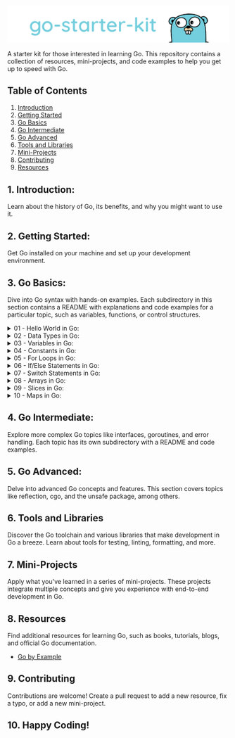 ![](/.github/assets/logo.png)

A starter kit for those interested in learning Go. This repository contains a collection of resources, mini-projects, and code examples to help you get up to speed with Go.

## Table of Contents

1. [Introduction](#introduction)
2. [Getting Started](#getting-started)
3. [Go Basics](#go-basics)
4. [Go Intermediate](#intermediate-go)
5. [Go Advanced](#advanced-go)
6. [Tools and Libraries](#go-tools-and-libraries)
7. [Mini-Projects](#mini-projects)
8. [Contributing](#contributing)
9. [Resources](#resources)

## 1. Introduction:

Learn about the history of Go, its benefits, and why you might want to use it.

## 2. Getting Started:

Get Go installed on your machine and set up your development environment.

## 3. Go Basics:

Dive into Go syntax with hands-on examples. Each subdirectory in this section contains a README with explanations and code examples for a particular topic, such as variables, functions, or control structures.

<details>
    <summary>01 - Hello World in Go:</summary>

As is tradition, we'll start with a "Hello World" program.

```go
package main

import "fmt"

func main() {
    fmt.Println("Hello World!")
}
```

To run this program, we'll need to use the `go run` command.

```bash
$ go run hello-world.go

Hello World!
```

Let's break down the code above.

```go
package main
```

Every Go program starts with a package declaration. Packages are Go's way of organizing and reusing code. The package `main` is special. It defines a standalone executable program, not a library.

```go
func main() {
    // ...
}
```

Next we have the `main` function. It is the entry point for the executable program. It has no parameters and no return value. In Go, curly braces `{}` are always required, even if the body of the function is empty.

```go
fmt.Println("Hello World!")
```

Finally, we call a function called `Println` from the `fmt` package. Notice that we access the function using dot notation. This is called a qualified identifier in Go.

### 🚀 Coding Challenge:

Your task is to create a Go program that prints "Hello, Go!" instead of "Hello, World!". You should save this program as `hello_go.go` and run it using the `go run` command. Here is a skeleton of the code to get you started:

```go
package main

import "fmt"

func main() {
// Your code here
}
```

After you have finished writing your code, you can run it with the following command:

```bash
$ go run hello_go.go
```

Your program should output:

```bash
Hello, Go!
```

The goal here is to practice using the `fmt` package to print messages to the console. Good luck!

</details>

<details>
    <summary>02 - Data Types in Go:</summary>

- Go is a statically typed language. This means that variables always have a specific type and that type cannot change.

- Go is also a strongly typed language, which means that variables can only be coerced to another type with an explicit conversion.

- Go has the following built-in types:

  - `bool`
  - `string`
  - `int`, `int8`, `int16`, `int32`, `int64`
  - `uint`, `uint8`, `uint16`, `uint32`, `uint64`, `uintptr`
  - `byte` (alias for `uint8`)
  - `rune` (alias for `int32`, represents a Unicode code point)
  - `float32`, `float64`
  - `complex64`, `complex128`

- Go does not have a `char` type. Instead, `rune` is used to represent a Unicode code point.

- To declare a variable in Go, we use the `var` keyword:

  ```go
  var a int
  ```

- The type comes after the variable name.

- We can also initialize the variable with a value:

  ```go
  var a int = 42
  ```

- Go can infer the type of initialized variables:

  ```go
  var a = 42
  ```

- Let's look at some examples of declaring variables with different types:

  ```go
  var a bool = true
  var b string = "Hello World"
  var c int = 42
  var d float64 = 3.14
  var e complex128 = 3 + 5i
  var f byte = 'a'
  var g rune = '☺'
  ```

- We can also declare multiple variables in one statement:

  ```go
    var a, b, c int = 1, 2, 3
  ```

- Go also has short variable declarations using the `:=` operator:

  ```go
    a := 42
  ```

- Short variable declarations can only be used inside functions.

## 🚀 Coding Challenge:

Your task is to write a Go program named `types.go` which does the following:

1. Declare a `string` variable named `hello` and assign the value "Hello, Go!" to it.
2. Declare an `int` variable named `year` and assign the current year to it.
3. Print both variables using the `fmt.Println()` function.

You can start with the following code skeleton:

```go
package main

import "fmt"

func main() {
// Your code here
}
```

To run your program, use this command:

```bash
$ go run types.go
```

The expected output of your program should be:

```bash
Hello, Go! 2023
```

This challenge will help you practice declaring variables, assigning values, and printing values in Go. Good luck! 🍀

</details>

<details>
    <summary>03 - Variables in Go:</summary>

- Variables are used to store values in memory.

- Go is a statically typed language, which means that variables always have a specific type and that type cannot change.

- Go is also a strongly typed language, which means that variables can only be coerced to another type with an explicit conversion.

- To declare a variable in Go, we use the `var` keyword:

  ```go
  var a int
  ```

- The type comes after the variable name.

- We can also initialize the variable with a value:

  ```go
  var a int = 42
  ```

- Go can infer the type of initialized variables:

  ```go
    var a = 42
  ```

- Short variable declarations are also possible:

  ```go
    a := 42
  ```

- We can also declare multiple variables at once:

  ```go
    var a, b int = 1, 2
  ```

- Go also supports parallel assignment:

  ```go
    a, b := 1, 2
  ```

- Go also supports assigning multiple variables at once:

  ```go
    a, b := 1, 2
  ```

## 🚀 Coding Challenge:

Your task is to write a Go program named `variables.go` which does the following:

1. Declare an `int` variable named `a` and assign the value 10 to it.
2. Declare an `int` variable named `b` and assign the value 20 to it.
3. Use parallel assignment to swap the values of `a` and `b`.
4. Print the values of `a` and `b` after the swap.

You can start with the following code skeleton:

```go
package main

import "fmt"

func main() {
// Your code here
}
```

To run your program, use this command:

```bash
$ go run variables.go
```

The expected output of your program should be:

```bash
20 10
```

This challenge will help you practice declaring variables, assigning values, and using parallel assignment in Go. Good luck! 🍀

</details>

<details>
    <summary>04 - Constants in Go:</summary>

- Constants are declared like variables, but with the const keyword.

- Constants can be character, string, boolean, or numeric values.

- Constants cannot be declared using the := syntax.

  ```go
  const a := 42 // will raise the error: syntax error: unexpected :=, expecting =
  ```

- An untyped constant takes the type needed by its context.

- Let's look at some examples of declaring constants:

  ```go
  const a = 42
  const b = 3.14
  const c = "Hello World"
  const d = true
  ```

- Constants can also be declared using parentheses:

  ```go
    const (
        a = 42
        b = 3.14
        c = "Hello World"
        d = true
    )
  ```

- Constants can also be declared using the iota identifier:

  ```go
    const (
        a = iota
        b = iota
        c = iota
    )
  ```

  - iota starts at 0 and increments by one for each item in the list.

- Let's look at another example:

  ```go
  const (
      a = iota
      b
      c
  )
  ```

  - In this example, b and c will also be set to 1 and 2, respectively.

- Let's look a complete program that uses constants:

  ```go
  package main

  import "fmt"

  const (
      a = iota
      b
      c
  )

  const (
      d = iota
      e
      f
  )

  func main() {
      fmt.Println(a, b, c)
      fmt.Println(d, e, f)
  }
  ```

  - This program will print:

    ```bash
    0 1 2
    0 1 2
    ```

## 🚀 Coding Challenge:

Your task is to write a Go program named `constants.go` which does the following:

1. Declare a set of constants for the first 5 prime numbers, using the `iota` identifier.

2. Print each of these constants.

You can start with the following code skeleton:

```go
package main

import "fmt"

// Your constants here

func main() {
// Your code here
}
```

To run your program, use this command:

```bash
$ go run constants.go
```

The expected output of your program should be:

```bash
2 3 5 7 11
```

This challenge will help you practice declaring constants and using the `iota` identifier in Go. Good luck! 🍀

</details>

<details>
    <summary>05 - For Loops in Go:</summary>

- Go has only one looping construct, the `for` loop.

- The basic `for` loop has three components separated by semicolons:

  ```go
  for initialization; condition; post {
    // zero or more statements
  }
  ```

  - The initialization statement is executed before the first iteration.

  - The condition expression is evaluated before every iteration.

  - The post statement is executed at the end of every iteration.

- Let's look at a simple example:

  ```go
    package main

    import "fmt"

    func main() {
        for i := 0; i < 5; i++ {
            fmt.Println(i)
        }
    }

  ```

  - This program will print:

    ```bash
    0
    1
    2
    3
    4
    ```

- The initialization and post statements are optional:

  ```go
    package main

    import "fmt"

    func main() {
        i := 0
        for i < 5 {
            fmt.Println(i)
            i++
        }
    }
  ```

  - This program will print the same output as the previous example.

- If you omit the loop condition, it loops forever:

  ```go
    package main

    import "fmt"

    func main() {
        i := 0
        for {
            fmt.Println(i)
            i++
        }
    }
  ```

  - This program will print forever.

- You can also use the `break` and `continue` statements inside a `for` loop:

  ```go
    package main

    import "fmt"

    func main() {
        for i := 0; i < 5; i++ {
            if i == 3 {
            continue
            }
            fmt.Println(i)
        }
    }
  ```

  - This program will print:

    ```bash
    0
    1
    2
    4
    ```

- To break out of a loop, you can use the `break` statement:

  ```go
    package main

    import "fmt"

    func main() {
        for i := 0; i < 5; i++ {
            if i == 3 {
            break
            }
            fmt.Println(i)
        }
    }
  ```

  - This program will print:

    ```bash
    0
    1
    2
    ```

- There is no `while` loop in Go, but you can mimic it using the `for` loop:

  ```go
    package main

    import "fmt"

    func main() {
        i := 0
        for i < 5 {
            fmt.Println(i)
            i++
        }
    }
  ```

  - This program will print:

    ```bash
    0
    1
    2
    3
    4
    ```

## 🚀 Coding Challenge:

Your task is to write a Go program named `for_loops.go` which does the following:

1. Use a `for` loop to iterate 0 to 5.
2. In each iteration, check if the number is even. If the number is even, print the number. Otherwise, skip to the next iteration.

You can start with the following code skeleton:

```go
package main

import "fmt"

func main() {
// Your code here
}
```

To run your program, use this command:

```bash
$ go run for_loops.go
```

The expected output of your program should be:

```bash
0
2
4
```

This challenge will help you practice using for loops, arrays, and conditional statements in Go. Good luck! 🍀

</details>

<details>
    <summary>06 - If/Else Statements in Go:</summary>

- Similar to other languages, Go has an `if` statement for conditional execution.

- Simple `if` statement:

  ```go
    if true {
        fmt.Println("Hello, Go!")
    }
  ```

- Simple `if/else` statement:

  ```go
    if true {
        fmt.Println("Hello, Go!")
    } else {
        fmt.Println("Goodbye, Go!")
    }
  ```

- `if/else if/else` statement:

  ```go
    if true {
        fmt.Println("Hello, Go!")
    } else if false {
        fmt.Println("Goodbye, Go!")
    } else {
        fmt.Println("See you later, Go!")
    }
  ```

- `if` statements can also be used to initialize variables:

  ```go
    if a := 42; a == 42 {
        fmt.Println("a: ", a)
    }
  ```

- `if` statements can also be used to initialize multiple variables:

  ```go
    if a, b := 42, 3.14; a == 42 {
        fmt.Println("a: ", a)
        fmt.Println("b: ", b)
    }
  ```

- Go does not have a ternary `?:` operator. You must use an `if` statement instead:

  ```go
    package main

    import "fmt"

    func main() {
        a := 42
        b := 3.14

        if a == 42 {
            fmt.Println("a: ", a)
        } else {
            fmt.Println("b: ", b)
        }
    }
  ```

## 🚀 Coding Challenge:

Your task is to write a Go program named `if_else.go` which does the following:

1. Declare an `int` variable named `a` and assign the value 10 to it.

2. Declare an `int` variable named `b` and assign the value 20 to it.

3. Write an `if/else` statement that prints the larger of the two variables.

You can start with the following code skeleton:

```go
package main

import "fmt"

func main() {
    // Your code here
}
```

After you have finished writing your code, you can run it with the following command:

```bash
$ go run if_else.go
```

The expected output of your program should be:

```bash
20
```

This challenge will help you practice using if/else statements in Go. Good luck! 🍀

</details>

<details>
    <summary>07 - Switch Statements in Go:</summary>

- Go has a `switch` statement for conditional execution.

- Simple `switch` statement:

  ```go
    i := 2

    switch i {
        case 1:
            fmt.Println("one")
        case 2:
            fmt.Println("two")
        default:
            fmt.Println("not one or two")
    }
  ```

- `switch` statements can also be used to initialize variables:

  ```go
    switch i := 2; i {
        case 1:
            fmt.Println("one")
        case 2:
            fmt.Println("two")
        default:
            fmt.Println("not one or two")
    }
  ```

- There can be multiple expressions in a `case` statement:

  ```go
    switch i := 2; i {
        case 1, 2, 3:
            fmt.Println("one, two, or three")
        case 4, 5, 6:
            fmt.Println("four, five, or six")
        default:
            fmt.Println("another number")
    }
  ```

- We can also use the `fallthrough` keyword to execute the next `case` statement:

  ```go
    switch i := 2; i {
        case 1, 2, 3:
            fmt.Println("one, two, or three")
            fallthrough
        case 4, 5, 6:
            fmt.Println("four, five, or six")
        default:
            fmt.Println("another number")
    }
  ```

  - `fallthrough` is not the default behavior in Go. It must be explicitly stated.

  - A useful example of a `fallthrough` is when we want to check for a range of values:

  ```go
    switch i := 2; i {
        case 1, 2, 3:
            fmt.Println("one, two, or three")
            fallthrough
        case 4, 5, 6:
            fmt.Println("four, five, or six")
            fallthrough
        case 7, 8, 9:
            fmt.Println("seven, eight, or nine")
        default:
            fmt.Println("another number")
    }
  ```

  - Output:

    ```
    one, two, or three
    four, five, or six
    seven, eight, or nine
    ```

- `switch` statements can also be used to check the type of interface:

  ```go
      var i interface{} = 1

      switch i.(type) {
          case int:
              fmt.Println("i is an int")
          case float64:
              fmt.Println("i is a float64")
          case string:
              fmt.Println("i is a string")
          default:
              fmt.Println("i is another type")
      }
  ```

  - Output:

    ```
    i is an int
    ```

## 🚀 Coding Challenge:

Your task is to write a Go program named `switch.go` which does the following:

1. Declare a `string` variable named `customerType` and assign a value to it (e.g., "regular", "premium", "vip", or any other string).

2. Write a `switch` statement that prints the following messages depending on the value of `customerType`:

   - "You have earned 10 points!" if `customerType` is "regular".

   - "You have earned 30 points!" if `customerType` is "premium".

   - "You have earned 50 points!" if `customerType` is "vip".

   - "You have earned 0 points!" if `customerType` is anything else.

You can start with the following code skeleton:

```go
package main

import "fmt"

func main() {

    customerType := "regular"
    // Your code here

}
```

After you have finished writing your code, you can run it with the following command:

```bash
$ go run switch.go
```

The expected output of your program should be:

```bash
You have earned 10 points!
```

This challenge will help you practice using switch statements in Go. Good luck! 🍀

</details>

<details>
    <summary>08 - Arrays in Go:</summary>

- Arrays are fixed-length sequences of elements of a single type.

- Arrays are declared using brackets:

  ```go
    var a [5]int
  ```

- Arrays are zero-indexed:

  ```go
    a[0] = 1
    a[1] = 2
    a[2] = 3
    a[3] = 4
    a[4] = 5
  ```

- Arrays can also be initialized with values:

  ```go
    var a = [5]int{1, 2, 3, 4, 5}
  ```

- Arrays can also be initialized without specifying the length:

  ```go
    var a = [...]int{1, 2, 3, 4, 5}
  ```

- Arrays can also be initialized using indexes:

  ```go
    var a = [...]int{0: 1, 1: 2, 2: 3, 3: 4, 4: 5}
  ```

- Arrays initialized with default value of 0, if not specified:

  ```go
    var a = [5]int{1, 2, 3}
  ```

  - Output:

    ```bash
    [1 2 3 0 0]
    ```

- Arrays can also be initialized using the `new` keyword:

  ```go
      var a = new([5]int)
  ```

  - Output:

    ```bash
    &[0 0 0 0 0]
    ```

    - `new` returns a pointer to the array.

    - We can access the elements of the array using the pointer:

      ```go
        var a = new([5]int)
        a[0] = 1
        a[1] = 2
        a[2] = 3
        a[3] = 4
        a[4] = 5

        fmt.Println(a)
      ```

      - Output:

        ```bash
        &[1 2 3 4 5]
        ```

- Arrays can also be declared using the `:=` operator:

  ```go
    a := [5]int{1, 2, 3, 4, 5}
  ```

- To get the length of an array, we can use the `len` function:

  ```go
    var a = [5]int{1, 2, 3, 4, 5}
    fmt.Println(len(a))
  ```

  - Output:

    ```bash
    5
    ```

- We can also declare multi-dimensional arrays:

  ```go
    var a = [2][2]int{{1, 2}, {3, 4}}
  ```

  - Output:

    ```bash
    [[1 2] [3 4]]
    ```

- To access the elements of a multi-dimensional array, we can use the following syntax:

  ```go
    var a = [2][2]int{{1, 2}, {3, 4}}
    fmt.Println(a[0][0])
    fmt.Println(a[0][1])
    fmt.Println(a[1][0])
    fmt.Println(a[1][1])
  ```

  - Output:

    ```bash
    1
    2
    3
    4
    ```

- We can also use the `for` loop to iterate over an array:

  ```go
      var a = [5]int{1, 2, 3, 4, 5}

      for i := 0; i < len(a); i++ {
          fmt.Println(a[i])
      }
  ```

  - Output:

    ```bash
    1
    2
    3
    4
    5
    ```

- We can also use the `range` keyword to iterate over an array:

  ```go
      var a = [5]int{1, 2, 3, 4, 5}

      for i, v := range a {
          fmt.Println(i, v)
      }
  ```

  - Output:

    ```bash
    0 1
    1 2
    2 3
    3 4
    4 5
    ```

## 🚀 Coding Challenge:

Your task is to write a Go program named `arrays.go` which does the following:

1. Declare an array of 5 `int` elements named `a` and assign the values 1, 2, 3, 4, 5 to it.

2. Print the array.

3. Print the length of the array.

4. Declare a multi-dimensional array of 2x2 `int` elements named `b` and assign the values 1, 2, 3, 4 to it.

5. Print the multi-dimensional array.

6. Print the length of the multi-dimensional array.

7. Use a `for` loop to iterate over the array and print each element.

8. Use a `for` loop to iterate over the multi-dimensional array and print each element.

You can start with the following code skeleton:

```go
package main

import "fmt"

func main() {
    // Your code here
}
```

To run your program, use this command:

```bash
$ go run arrays.go
```

The expected output of your program should be:

```bash
[1 2 3 4 5]
5
[[1 2] [3 4]]
2
1
2
3
4
5
1
2
3
4
```

This challenge will help you practice using arrays in Go. Good luck! 🍀

</details>

<details>
    <summary>09 - Slices in Go:</summary>

- Slices are a built-in data structure in Go.

- Slices are similar to arrays, but they are dynamic.

- Slices are zero-indexed.

- Slices can be initialized using the `make` keyword:

  ```go
    var a = make([]int, 5)
  ```

- To get the length of a slice, we can use the built-in `len` function:

  ```go
    var a = make([]int, 5)
    fmt.Println(len(a))
  ```

  - Output:

    ```bash
    5
    ```

- To get the capacity of a slice, we can use the built-in `cap` function:

  ```go
      var a = make([]int, 5)
      fmt.Println(cap(a))
  ```

  - Output:

    ```bash
    5
    ```

- We can also declare multi-dimensional slices:

  ```go
      var a = make([][]int, 5)
  ```

- We can also declare slices using the `:=` operator:

  ```go
    a := []int{1, 2, 3, 4, 5}
  ```

- Additional functions for slices:

  - `append`:

    ```go
      var a = []int{1, 2, 3, 4, 5}
      a = append(a, 6)
      fmt.Println(a)
    ```

    - Output:

      ```bash
      [1 2 3 4 5 6]
      ```

  - `copy`:

    ```go
      var a = []int{1, 2, 3, 4, 5}
      var b = make([]int, 5)
      copy(b, a)
      fmt.Println(b)
    ```

    - Output:

      ```bash
      [1 2 3 4 5]
      ```

  - `range`:

    ```go
      var a = []int{1, 2, 3, 4, 5}
      for i, v := range a {
          fmt.Println(i, v)
      }
    ```

    - Output:

      ```bash
      0 1
      1 2
      2 3
      3 4
      4 5
      ```

- To get a slice of a slice, we can use the following syntax:

  ```go
    var a = []int{1, 2, 3, 4, 5}
    fmt.Println(a[1:3])
  ```

  - Output:

    ```bash
    [2 3]
    ```

- The cap and length of a slice can be different:

  ```go
    var a = make([]int, 5, 10)
    fmt.Println(len(a))
    fmt.Println(cap(a))
  ```

  - Output:

    ```bash
    5
    10
    ```

## 🚀 Coding Challenge:

Your task is to write a Go program named `slices.go` which does the following:

1. Declare a slice of 5 `int` elements named `a` and assign the values 1, 2, 3, 4, 5 to it.

2. Print the slice.

3. Print the length of the slice.

4. Print the capacity of the slice.

5. Use the `append` function to add the value 6 to the slice.

6. Print the slice.

7. Use the `copy` function to copy the slice to a new slice named `c`.

8. Print the new slice.

9. Use a `for` loop to iterate over the slice and print each element.

You can start with the following code skeleton:

```go
package main

import "fmt"

func main() {
    // Your code here
}
```

To run your program, use this command:

```bash
$ go run slices.go
```

The expected output of your program should be:

```bash
[1 2 3 4 5]
5
5
[1 2 3 4 5 6]
[1 2 3 4 5]
0 1
1 2
2 3
3 4
4 5
5 6
```

This challenge will help you practice using slices in Go. Good luck! 🍀

</details>

<details>
    <summary>10 - Maps in Go:</summary>

- Maps are unordered collections of key-value pairs.

- Maps are declared using brackets:

  ```go
    var m map[string]int
  ```

- Maps are initialized using the `make` keyword:

  ```go
    var m = make(map[string]int)
  ```

- Maps can also be initialized using the `:=` operator:

  ```go
    m := map[string]int{"foo": 42}
  ```

- Maps can also be initialized using the `new` keyword:

  ```go
      var m = new(map[string]int)
  ```

- Maps can be accessed using brackets:

  ```go
    m := map[string]int{"foo": 42}
    fmt.Println(m["foo"])
  ```

  - Output:

    ```bash
    42
    ```

- Maps can be updated using brackets:

  ```go
    m := map[string]int{"foo": 42}
    m["foo"] = 27
    fmt.Println(m["foo"])
  ```

  - Output:

    ```bash
    27
    ```

- Maps can be deleted using the `delete` keyword:

  ```go
      m := map[string]int{"foo": 42}
      delete(m, "foo")
      fmt.Println(m["foo"])
  ```

  - Output:

    ```bash
    0
    ```

- Maps can be iterated using the `range` keyword:

  ```go
    m := map[string]int{"foo": 42, "bar": 27}
    for k, v := range m {
        fmt.Println(k, v)
    }
  ```

  - Output:

    ```bash
    foo 42
    bar 27
    ```

- Maps' keys can be iterated using the `range` keyword:

  ```go
    m := map[string]int{"foo": 42, "bar": 27}
    for k := range m {
        fmt.Println(k)
    }
  ```

  - Output:

    ```bash
    foo
    bar
    ```

- The length of a map can be obtained using the `len` function:

  ```go
    m := map[string]int{"foo": 42, "bar": 27}
    fmt.Println(len(m))
  ```

  - Output:

    ```bash
    2
    ```

- If a key does not exist in a map, the value returned is the zero value of the type:

  ```go
    m := map[string]int{"foo": 42, "bar": 27}
    fmt.Println(m["baz"])
  ```

  - Output:

    ```bash
    0
    ```

- To check if a key exists in a map, we can use the `ok` idiom:

  ```go
    m := map[string]int{"foo": 42, "bar": 27}
    if v, ok := m["foo"]; ok {
        fmt.Println(v)
    }
  ```

  - Output:

    ```bash
    42
    ```

- Maps are passed by reference:

  ```go
      m := map[string]int{"foo": 42, "bar": 27}
      fmt.Println(m)
      updateMap(m)
      fmt.Println(m)

    func updateMap(m map[string]int) {
        m["foo"] = 27
    }
  ```

  - Output:

    ```bash
    map[bar:27 foo:42]
    map[bar:27 foo:27]
    ```

## 🚀 Coding Challenge:

Your task is to write a Go program named `maps.go` which does the following:

1. Declare a map named `m` that maps `string` keys to `int` values.

2. Initialize `m` with the following key-value pairs:

   - "foo" -> 42
   - "bar" -> 27

3. Print the map.

4. Print the length of the map.

5. Print key, value pairs of the map using the `range` keyword.

6. Delete the key "foo" from the map.

7. Print the map.

8. Print the length of the map.

9. Print the value of the key "foo" from the map.

10. Print `bar, 27` if the key "bar" exists in the map.

You can start with the following code skeleton:

```go
package main

import "fmt"

func main() {
    // Your code here
}
```

To run your program, use this command:

```bash
$ go run maps.go
```

The expected output of your program should be:

```bash
map[bar:27 foo:42]
2
bar 27
foo 42
map[bar:27]
1
0
bar, 27
```

This challenge will help you practice using maps in Go. Good luck! 🍀

</details>

## 4. Go Intermediate:

Explore more complex Go topics like interfaces, goroutines, and error handling. Each topic has its own subdirectory with a README and code examples.

## 5. Go Advanced:

Delve into advanced Go concepts and features. This section covers topics like reflection, cgo, and the unsafe package, among others.

## 6. Tools and Libraries

Discover the Go toolchain and various libraries that make development in Go a breeze. Learn about tools for testing, linting, formatting, and more.

## 7. Mini-Projects

Apply what you've learned in a series of mini-projects. These projects integrate multiple concepts and give you experience with end-to-end development in Go.

## 8. Resources

Find additional resources for learning Go, such as books, tutorials, blogs, and official Go documentation.

- [Go by Example](https://gobyexample.com/)

## 9. Contributing

Contributions are welcome! Create a pull request to add a new resource, fix a typo, or add a new mini-project.

## 10. Happy Coding!
